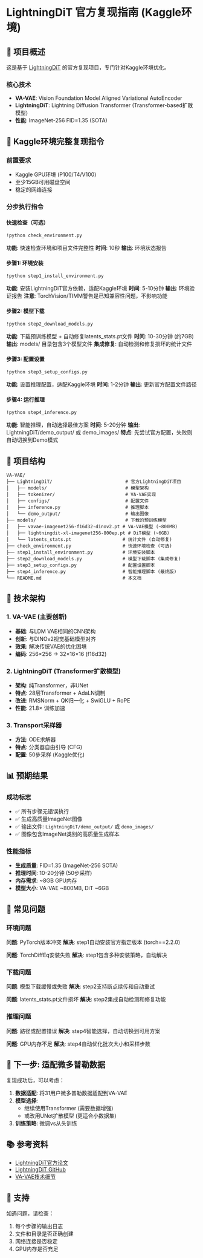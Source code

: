# LightningDiT 官方复现指南 (Kaggle环境)

## 🎯 项目概述

这是基于 [LightningDiT](https://github.com/hustvl/LightningDiT) 的官方复现项目，专门针对Kaggle环境优化。

### 核心技术
- **VA-VAE**: Vision Foundation Model Aligned Variational AutoEncoder
- **LightningDiT**: Lightning Diffusion Transformer (Transformer-based扩散模型)
- **性能**: ImageNet-256 FID=1.35 (SOTA)

## 🚀 Kaggle环境完整复现指令

### 前置要求
- Kaggle GPU环境 (P100/T4/V100)
- 至少15GB可用磁盘空间
- 稳定的网络连接

### 分步执行指令

#### 快速检查（可选）
```bash
!python check_environment.py
```
**功能**: 快速检查环境和项目文件完整性
**时间**: 10秒
**输出**: 环境状态报告

#### 步骤1: 环境安装
```bash
!python step1_install_environment.py
```
**功能**: 安装LightningDiT官方依赖，适配Kaggle环境
**时间**: 5-10分钟
**输出**: 环境验证报告
**注意**: TorchVision/TIMM警告是已知兼容性问题，不影响功能

#### 步骤2: 模型下载
```bash
!python step2_download_models.py
```
**功能**: 下载预训练模型 + 自动修复latents_stats.pt文件
**时间**: 10-30分钟 (约7GB)
**输出**: models/ 目录包含3个模型文件
**集成修复**: 自动检测和修复损坏的统计文件

#### 步骤3: 配置设置
```bash
!python step3_setup_configs.py
```
**功能**: 设置推理配置，适配Kaggle环境
**时间**: 1-2分钟
**输出**: 更新官方配置文件路径

#### 步骤4: 运行推理
```bash
!python step4_inference.py
```
**功能**: 智能推理，自动选择最佳方案
**时间**: 5-20分钟
**输出**: LightningDiT/demo_output/ 或 demo_images/
**特点**: 先尝试官方配置，失败则自动切换到Demo模式

## 📁 项目结构

```
VA-VAE/
├── LightningDiT/                           # 官方LightningDiT项目
│   ├── models/                             # 模型架构
│   ├── tokenizer/                          # VA-VAE实现
│   ├── configs/                            # 配置文件
│   ├── inference.py                        # 推理脚本
│   └── demo_output/                        # 输出图像
├── models/                                 # 下载的预训练模型
│   ├── vavae-imagenet256-f16d32-dinov2.pt # VA-VAE模型 (~800MB)
│   ├── lightningdit-xl-imagenet256-800ep.pt # DiT模型 (~6GB)
│   └── latents_stats.pt                   # 统计文件 (自动修复)
├── check_environment.py                   # 快速环境检查 (可选)
├── step1_install_environment.py           # 环境安装脚本
├── step2_download_models.py               # 模型下载脚本 (集成修复)
├── step3_setup_configs.py                 # 配置设置脚本
├── step4_inference.py                     # 智能推理脚本 (最终版)
└── README.md                              # 本文档
```

## 🔧 技术架构

### 1. VA-VAE (主要创新)
- **基础**: 与LDM VAE相同的CNN架构
- **创新**: 与DINOv2视觉基础模型对齐
- **效果**: 解决传统VAE的优化困境
- **编码**: 256×256 → 32×16×16 (f16d32)

### 2. LightningDiT (Transformer扩散模型)
- **架构**: 纯Transformer，非UNet
- **特点**: 28层Transformer + AdaLN调制
- **改进**: RMSNorm + QK归一化 + SwiGLU + RoPE
- **性能**: 21.8× 训练加速

### 3. Transport采样器
- **方法**: ODE求解器
- **特点**: 分类器自由引导 (CFG)
- **配置**: 50步采样 (Kaggle优化)

## 📊 预期结果

### 成功标志
- ✅ 所有步骤无错误执行
- ✅ 生成高质量ImageNet图像
- ✅ 输出文件: `LightningDiT/demo_output/` 或 `demo_images/`
- ✅ 图像包含ImageNet类别的高质量生成样本

### 性能指标
- **生成质量**: FID=1.35 (ImageNet-256 SOTA)
- **推理时间**: 10-20分钟 (50步采样)
- **内存需求**: ~8GB GPU内存
- **模型大小**: VA-VAE ~800MB, DiT ~6GB

## 🐛 常见问题

### 环境问题
**问题**: PyTorch版本冲突
**解决**: step1自动安装官方指定版本 (torch==2.2.0)

**问题**: TorchDiffEq安装失败
**解决**: step1包含多种安装策略，自动解决

### 下载问题
**问题**: 模型下载缓慢或失败
**解决**: step2支持断点续传和自动重试

**问题**: latents_stats.pt文件损坏
**解决**: step2集成自动检测和修复功能

### 推理问题
**问题**: 路径或配置错误
**解决**: step4智能选择，自动切换到可用方案

**问题**: GPU内存不足
**解决**: step4自动优化批次大小和采样步数

## 🎯 下一步: 适配微多普勒数据

复现成功后，可以考虑：

1. **数据适配**: 将31用户微多普勒数据适配到VA-VAE
2. **模型选择**: 
   - 继续使用Transformer (需要数据增强)
   - 或改用UNet扩散模型 (更适合小数据集)
3. **训练策略**: 微调vs从头训练

## 📚 参考资料

- [LightningDiT官方论文](https://arxiv.org/abs/2412.09958)
- [LightningDiT GitHub](https://github.com/hustvl/LightningDiT)
- [VA-VAE技术细节](https://github.com/hustvl/LightningDiT/tree/main/vavae)

## 🤝 支持

如遇问题，请检查：
1. 每个步骤的输出日志
2. 文件和目录是否正确创建
3. 网络连接是否稳定
4. GPU内存是否充足
